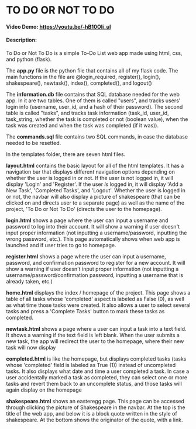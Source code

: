 # TO DO OR NOT TO DO
#### Video Demo: https://youtu.be/-hB10Oli_uI
#### Description:
To Do or Not To Do is a simple To-Do List web app made using html, css, and python (flask).

The **app.py** file is the python file that contains all of my flask code. The main functions in the file are @login_required, register(), login(), shakespeare(), newtask(), index(), completed(), and logout()

The **information.db** file contains that SQL database needed for the web app. In it are two tables. One of them is called "users", and tracks users' login info (username, user_id, and a hash of their password). The second table is called "tasks", and tracks task information (task_id, user_id, task_string, whether the task is completed or not (boolean value), when the task was created and when the task was completed (if it was)).

The **commands.sql** file contains two SQL commands, in case the database needed to be resetted.

In the templates folder, there are seven html files.

**layout.html** contains the basic layout for all of the html templates. It has a navigation bar that displays different navigation options depending on whether the user is logged in or not. If the user is not logged in, it will display 'Login' and 'Register'. If the user *is* logged in, it will display 'Add a New Task', 'Completed Tasks', and 'Logout'. Whether the user is logged in or not, the navbar will also display a picture of shakespeare (that can be clicked on and directs user to a separate page) as well as the name of the project, 'To Do or Not To Do' (directs the user to the homepage).

**login.html** shows a page where the user can input a username and password to log into their account. It will show a warning if user doesn't input proper information (not inputting a username/password, inputting the wrong password, etc.). This page automatically shows when web app is launched and if user tries to go to homepage.

**register.html** shows a page where the user can input a username, password, and confirmation password to register for a new account. It will show a warning if user doesn't input proper information (not inputting a username/password/confirmation password, inputting a username that is already taken, etc.)

**home.html** displays the index / homepage of the project. This page shows a table of all tasks whose 'completed' aspect is labeled as False (0), as well as what time those tasks were created. It also allows a user to select several tasks and press a 'Complete Tasks' button to mark these tasks as completed.

**newtask.html** shows a page where a user can input a task into a text field. It shows a warning if the text field is left blank. When the user submits a new task, the app will redirect the user to the homepage, where their new task will now display

**completed.html** is like the homepage, but displays completed tasks (tasks whose 'completed' field is labeled as True (1)) instead of uncompleted tasks. It also displays what date and time a user completed a task. In case a user accidentally marked a task as completed, they can select one or more tasks and revert them back to an uncomplete status, and those tasks will again display on the homepage

**shakespeare.html** shows an easteregg page. This page can be accessed through clicking the picture of Shakespeare in the navbar. At the top is the title of the web app, and below it is a block quote written in the style of shakespeare. At the bottom shows the originator of the quote, with a link.
